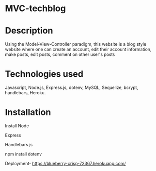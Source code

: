 # MVC-techblog 

# Description 
Using the Model-View-Controller paradigm, this website is a blog style website where one can create an account, edit their account information, make posts, edit posts, comment on other user's posts

# Technologies used 
Javascript, Node.js, Express.js, dotenv, MySQL, Sequelize, bcrypt, handlebars, Heroku. 

# Installation 

Install Node

Express

Handlebars.js

npm install dotenv

Deployment- https://blueberry-crisp-72367.herokuapp.com/

<img width="2" alt="Screen Shot 2022-04-01 at 5 10 44 PM" src="https://user-images.githubusercontent.com/92823953/161347843-fd412e9d-957e-4424-b19d-ef83e1956d9f.png">
